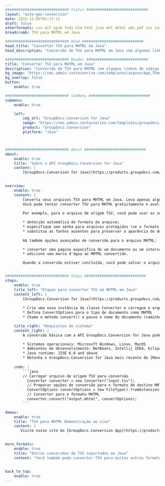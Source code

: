 ```yaml
---
############################# Static ############################
layout: "auto-gen-conversion"
date: 2022-11-05T05:17:11
draft: false
otherformats: csv dif epub fods htm html json mht mhtml ods pdf sxc tex tsv xlam xls xlsb xlsm xlsx xlt xltm xltx xml xps
breadcrumb: TSV para MHTML em Java

############################# Head ############################
head_title: "Converter TSV para MHTML em Java"
head_description: "Conversão de TSV para MHTML em Java com algumas linhas de código. Converta mais de 160 formatos de arquivo usando a API de conversão de documentos do GroupDocs para Java"

############################# Header ############################
title: "Converter TSV para MHTML em Java"
description: "Conversão de TSV para MHTML com algumas linhas de código Java"
bg_image: "https://cms.admin.containerize.com/templates/aspose/App_Themes/V3/images/bg/header1.png"
bg_overlay: false
button:
    enable: true

############################# SubMenu ############################
submenu:
    enable: true

    left:
        img_alt: "GroupDocs.Conversion for Java"
        image: "https://cms.admin.containerize.com/templates/groupdocs/images/product-logos/90x90-noborder/groupdocs-conversion-java.png"
        product: "GroupDocs.Conversion"
        platform: "Java"



############################# About ############################
about:
    enable: true
    title: "Sobre a API GroupDocs.Conversion for Java"
    content: |
        [GroupDocs.Conversion for Java](https://products.groupdocs.com/conversion/java/) é uma API avançada de conversão de formato de arquivo para conversão entre formatos populares de imagem e documento, como Microsoft Office, OpenDocument, PDF, HTML, e-mail, CAD. e muito mais com apenas algumas linhas de código. A API nativa detecta automaticamente os formatos dos documentos originais e oferece muitas opções para personalizar os documentos convertidos. Juntamente com a função de extrair informações de um documento, ele também suporta o armazenamento em cache dos resultados da conversão para o disco local por padrão. No entanto, qualquer tipo de armazenamento em cache pode ser suportado pela implementação das interfaces apropriadas - Amazon S3, Dropbox, Google Drive, Windows Azure, Reddis ou quaisquer outras.
    

overview:
    enable: true
    content: |
        Converta seus arquivos TSV para MHTML em Java. Leva apenas algumas linhas de código Java em qualquer plataforma de sua escolha, como Windows, Linux, macOS.
        Você pode tentar converter TSV para MHTML gratuitamente e avaliar a qualidade dos resultados da conversão. Junto com scripts de conversão de arquivo simples, você pode tentar opções mais sofisticadas para carregar o arquivo de origem TSV e armazenar a saída MHTML. 
        
        Por exemplo, para o arquivo de origem TSV, você pode usar as seguintes opções de carregamento:

        * detecção automática do formato do arquivo;
        * especifique uma senha para arquivos protegidos (se o formato de arquivo for compatível);
        * substitua as fontes ausentes para preservar a aparência do documento.
        
        Há também opções avançadas de conversão para o arquivo MHTML:

        * converter uma página específica de um documento ou um intervalo de páginas;
        * adicione uma marca d'água ao MHTML convertido.

        Quando a conversão estiver concluída, você pode salvar o arquivo MHTML no caminho do arquivo local ou em qualquer armazenamento de terceiros, como FTP, Amazon S3, Google Drive, Dropbox etc. Observe - para converter TSV para MHTML, você não precisa instalar nenhum software adicional, como MS Office, Open Office, Adobe Acrobat Reader etc.


############################# Steps ############################
steps:
    enable: true
    title_left: "Etapas para converter TSV em MHTML em Java"
    content_left: |
        [GroupDocs.Conversion for Java](https://products.groupdocs.com/conversion/java/) permite que os desenvolvedores convertam facilmente o arquivo TSV para MHTML com algumas linhas de código.
        
        * Crie uma nova instância da classe Converter e carregue o arquivo TSV com o caminho completo
        * Defina ConvertOptions para o tipo de documento como MHTML
        * Chame o método convert() e passe o nome do documento (caminho completo) e formato (MHTML) como parâmetro

    title_right: "Requisitos de sistema"
    content_right: |
        A conversão básica com a API GroupDocs.Conversion for Java pode ser feita com apenas algumas linhas de código. Nossas APIs são suportadas em todas as principais plataformas e sistemas operacionais. Antes de executar o código abaixo, certifique-se de ter os seguintes pré-requisitos instalados em seu sistema.

        * Sistemas operacionais: Microsoft Windows, Linux, MacOS
        * Ambientes de desenvolvimento: NetBeans, Intellij IDEA, Eclipse, etc.
        * Java runtime: J2SE 6.0 and above
        * Obtenha o GroupDocs.Conversion for Java mais recente de [Maven](https://repository.groupdocs.com/webapp/#/artifacts/browse/tree/General/repo/com/groupdocs/groupdocs-conversion)
         
    code: |
        ```java    
        // Carregar arquivo de origem TSV para conversão
          Converter converter = new Converter("input.tsv");
          // Preparar opções de conversão para o formato de destino MHTML
          ConvertOptions convertOptions = new FileType().fromExtension("mhtml").getConvertOptions();
          // Converter para o formato MHTML
          converter.convert("output.mhtml", convertOptions);
        ```

demos:
    enable: true
    title: "TSV para MHTML Demonstração ao vivo"
    content: |
       Visite nosso site do [GroupDocs.Conversion App](https://products.groupdocs.app/conversion/family) e experimente a conversão de TSV para MHTML agora. A demonstração gratuita tem os seguintes benefícios
          

more_formats:
    enable: true
    title: "Outras conversões de TSV suportadas em Java"
    content: "Você também pode converter TSV para muitos outros formatos de arquivo. Por favor, veja a lista abaixo."
       
       
back_to_top:
    enable: true
---
```


